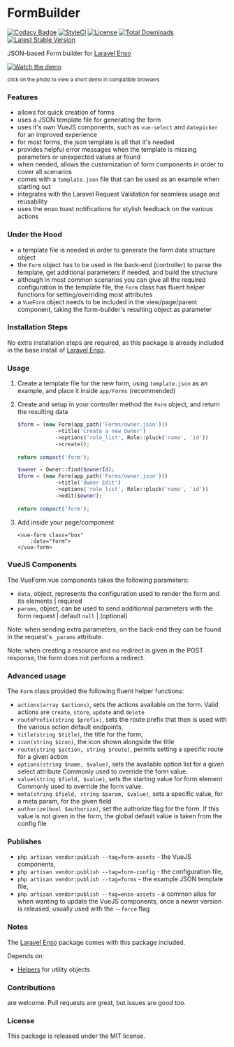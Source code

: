 <!--h-->
# FormBuilder

[![Codacy Badge](https://api.codacy.com/project/badge/Grade/a3cf79a9ca584f08b3be0246cb488788)](https://www.codacy.com/app/laravel-enso/FormBuilder?utm_source=github.com&amp;utm_medium=referral&amp;utm_content=laravel-enso/FormBuilder&amp;utm_campaign=Badge_Grade)
[![StyleCI](https://styleci.io/repos/99695155/shield?branch=master)](https://styleci.io/repos/99695155)
[![License](https://poser.pugx.org/laravel-enso/formbuilder/license)](https://https://packagist.org/packages/laravel-enso/formbuilder)
[![Total Downloads](https://poser.pugx.org/laravel-enso/formbuilder/downloads)](https://packagist.org/packages/laravel-enso/formbuilder)
[![Latest Stable Version](https://poser.pugx.org/laravel-enso/formbuilder/version)](https://packagist.org/packages/laravel-enso/formbuilder)
<!--/h-->

JSON-based Form builder for [Laravel Enso](https://github.com/laravel-enso/Enso)

[![Watch the demo](https://laravel-enso.github.io/formbuilder/screenshots/bulma_109_thumb.png)](https://laravel-enso.github.io/formbuilder/videos/bulma_demo_01.webm)

<sup>click on the photo to view a short demo in compatible browsers</sup>

### Features
- allows for quick creation of forms
- uses a JSON template file for generating the form
- uses it's own VueJS components, such as `vue-select` and `datepicker` for an improved experience
- for most forms, the json template is all that it's needed
- provides helpful error messages when the template is missing parameters or unexpected values ar found
- when needed, allows the customization of form components in order to cover all scenarios
- comes with a `template.json` file that can be used as an example when starting out
- integrates with the Laravel Request Validation for seamless usage and reusability
- uses the enso toast notifications for stylish feedback on the various actions

### Under the Hood
- a template file is needed in order to generate the form data structure object
- the `Form` object has to be used in the back-end (controller) to parse the template, get additional parameters if needed, and build the structure
- although in most common scenarios you can give all the required configuration in the template file, 
the `Form` class has fluent helper functions for setting/overriding most attributes
- a `VueForm` object needs to be included in the view/page/parent component, taking the form-builder's resulting object as parameter 

### Installation Steps

No extra installation steps are required, as this package is already included in the base install of [Laravel Enso](https://github.com/laravel-enso/Enso).

### Usage

1. Create a template file for the new form, using `template.json` as an example, and place it inside `app/Forms` (recommended)
2. Create and setup in your controller method the `Form` object, and return the resulting data

    ````php
    $form = (new Form(app_path('Forms/owner.json')))
                ->title('Create a new Owner')
                ->options('role_list', Role::pluck('name', 'id'))
                ->create(); 
                
    return compact('form');
    ````
    
    ````php
    $owner = Owner::find($ownerId);
    $form = (new Form(app_path('Forms/owner.json')))
                ->title('Owner Edit')
                ->options('role_list', Role::pluck('name', 'id'))
                ->edit($owner); 
                
    return compact('form');
    ````  

6. Add inside your page/component

    ````
    <vue-form class="box"
        :data="form">
    </vue-form>
    ````

### VueJS Components
The VueForm.vue components takes the following parameters:
- `data`, object, represents the configuration used to render the form and its elements | required
- `params`, object, can be used to send additionnal parameters with the form request | default `null` | (optional)

Note: when sending extra parameters, on the back-end they can be found in the request's `_params` attribute.  

Note: when creating a resource and no redirect is given in the POST response, the form does not perform a redirect.

### Advanced usage
The `Form` class provided the following fluent helper functions:
- `actions(array $actions)`, sets the actions available on the form. 
Valid actions are `create`, `store`, `update` and `delete` 
- `routePrefix(string $prefix)`, sets the route prefix that then is used with the various action default endpoints,
- `title(string $title)`, the title for the form,
- `icon(string $icon)`, the icon shown alongside the title
- `route(string $action, string $route)`, permits setting a specific route for a given action
- `options(string $name, $value)`, sets the available option list for a given select attribute
Commonly used to override the form value.
- `value(string $field, $value)`, sets the starting value for form element
Commonly used to override the form value.
- `meta(string $field, string $param, $value)`, sets a specific value, for a meta param, for the given field
- `authorize(bool $authorize)`, set the authorize flag for the form.
If this value is not given in the form, the global default value is taken from the config file 

### Publishes

- `php artisan vendor:publish --tag=form-assets` - the VueJS components,
- `php artisan vendor:publish --tag=form-config` - the configuration file,
- `php artisan vendor:publish --tag=forms` - the example JSON template file,
- `php artisan vendor:publish --tag=enso-assets` - a common alias for when wanting to update the VueJS components,
once a newer version is released, usually used with the `--force` flag

### Notes

The [Laravel Enso](https://github.com/laravel-enso/Enso) package comes with this package included.

Depends on:
- [Helpers](https://github.com/laravel-enso/VueComponents) for utility objects


<!--h-->
### Contributions

are welcome. Pull requests are great, but issues are good too.

### License

This package is released under the MIT license.
<!--/h-->